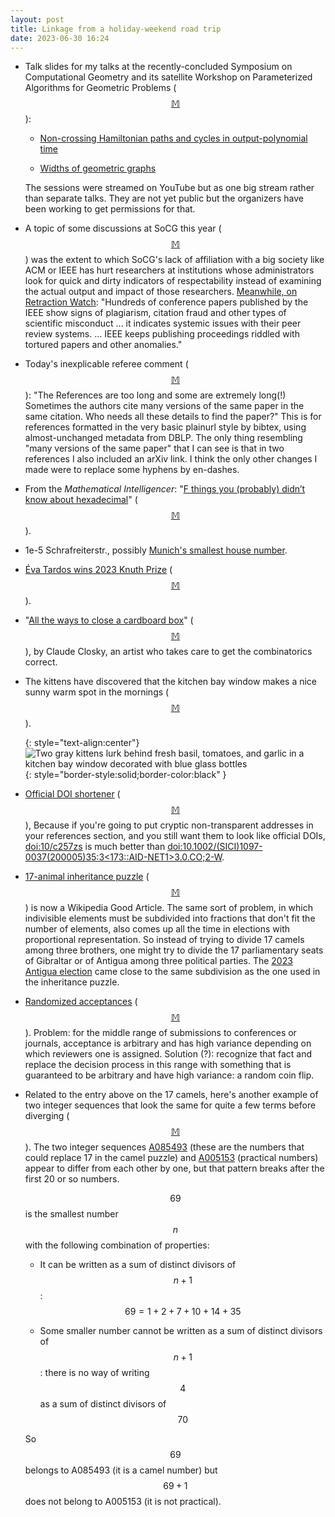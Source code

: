 ```yaml
---
layout: post
title: Linkage from a holiday-weekend road trip
date: 2023-06-30 16:24
---
```

* Talk slides for my talks at the recently-concluded Symposium on Computational Geometry and its satellite Workshop on Parameterized Algorithms for Geometric Problems <span style="white-space:nowrap">([$$\mathbb{M}$$](https://mathstodon.xyz/@11011110/110556766029657315)):</span>

  * [Non-crossing Hamiltonian paths and cycles in output-polynomial time](https://www.ics.uci.edu/~eppstein/pubs/Epp-SoCG-23.pdf)

  * [Widths of geometric graphs](https://www.ics.uci.edu/~eppstein/pubs/Epp-WPAGP-23.pdf)

  The sessions were streamed on YouTube but as one big stream rather than separate talks. They are not yet public but the organizers have been working to get permissions for that.

* A topic of some discussions at SoCG this year <span style="white-space:nowrap">([$$\mathbb{M}$$](https://mathstodon.xyz/@11011110/110556766029657315))</span> was the extent to which SoCG's lack of affiliation with a big society like ACM or IEEE has hurt researchers at institutions whose administrators look for quick and dirty indicators of respectability instead of examining the actual output and impact of those researchers. [Meanwhile, on Retraction Watch](https://retractionwatch.com/2023/06/15/plague-of-anomalies-in-conference-proceedings-hint-at-systemic-issues/): "Hundreds of conference papers published by the IEEE show signs of plagiarism, citation fraud and other types of scientific misconduct ... it indicates systemic issues with their peer review systems. ... IEEE keeps publishing proceedings riddled with tortured papers and other anomalies."

* Today's inexplicable referee comment <span style="white-space:nowrap">([$$\mathbb{M}$$](https://mathstodon.xyz/@11011110/110567649831757567)):</span> "The References are too long and some are extremely long(!) Sometimes the authors cite many versions of the same paper in the same citation. Who needs all these details to find the paper?" This is for references formatted in the very basic plainurl style by bibtex, using almost-unchanged metadata from DBLP. The only thing resembling "many versions of the same paper" that I can see is that in two references I also included an arXiv link. I think the only other changes I made were to replace some hyphens by en-dashes.

* From the _Mathematical Intelligencer_: "[F things you (probably) didn’t know about hexadecimal](https://link.springer.com/article/10.1)" <span style="white-space:nowrap">([$$\mathbb{M}$$](https://mathstodon.xyz/@leonardopacheco/110548901932435519)).</span>

* 1e-5 Schrafreiterstr., possibly [Munich's smallest house number](https://mathstodon.xyz/@murphy@troet.cafe/110568762075574488).

* [Éva Tardos wins 2023 Knuth Prize](https://news.cornell.edu/stories/2023/06/tardos-honored-2023-knuth-prize) <span style="white-space:nowrap">([$$\mathbb{M}$$](https://mathstodon.xyz/@11011110/110594893943827297)).</span>

* "[All the ways to close a cardboard box](https://ww.closky.info/?p=126)" <span style="white-space:nowrap">([$$\mathbb{M}$$](https://mathstodon.xyz/@markgritter/110601180810620076)),</span> by Claude Closky, an artist who takes care to get the combinatorics correct.

* The kittens have discovered that the kitchen bay window makes a nice sunny warm spot in the mornings <span style="white-space:nowrap">([$$\mathbb{M}$$](https://mathstodon.xyz/@11011110/110613797453300598)).</span>

  {: style="text-align:center"}
![Two gray kittens lurk behind fresh basil, tomatoes, and garlic in a kitchen bay window decorated with blue glass bottles](https://www.ics.uci.edu/~eppstein/pix/kwk/KitchenWindowKittens-m.jpg){: style="border-style:solid;border-color:black" }

* [Official DOI shortener](https://shortdoi.org/) <span style="white-space:nowrap">([$$\mathbb{M}$$](https://mathstodon.xyz/@peterrowlett/110610915309165007)),</span> Because if you're going to put cryptic non-transparent addresses in your references section, and you still want them to look like official DOIs, [doi:10/c257zs](https://doi.org/c257zs) is much better than [doi:10.1002/(SICI)1097-0037(200005)35:3<173::AID-NET1>3.0.CO;2-W](https://doi.org/10.1002/(SICI)1097-0037(200005)35:3%3C173::AID-NET1%3E3.0.CO;2-W).

* [17-animal inheritance puzzle](https://en.wikipedia.org/wiki/17-animal_inheritance_puzzle) <span style="white-space:nowrap">([$$\mathbb{M}$$](https://mathstodon.xyz/@11011110/110631632114617893))</span> is now a Wikipedia Good Article. The same sort of problem, in which indivisible elements must be subdivided into fractions that don't fit the number of elements, also comes up all the time in elections with proportional representation. So instead of trying to divide 17 camels among three brothers, one might try to divide the 17 parliamentary seats of Gibraltar or of Antigua among three political parties. The [2023 Antigua election](https://en.wikipedia.org/wiki/2023_Antiguan_general_election) came close to the same subdivision as the one used in the inheritance puzzle.

* [Randomized acceptances](https://blog.computationalcomplexity.org/2023/06/randomized-acceptances.html) <span style="white-space:nowrap">([$$\mathbb{M}$$](https://mathstodon.xyz/@11011110/110635278051683167)).</span> Problem: for the middle range of submissions to conferences or journals, acceptance is arbitrary and has high variance depending on which reviewers one is assigned. Solution (?): recognize that fact and replace the decision process in this range with something that is guaranteed to be arbitrary and have high variance: a random coin flip.

* Related to the entry above on the 17 camels, here's another example of two integer sequences that look the same for quite a few terms before diverging <span style="white-space:nowrap">([$$\mathbb{M}$$](https://mathstodon.xyz/@11011110/110635717355858781)).</span> The two integer sequences [A085493](https://oeis.org/A085493) (these are the numbers that could replace 17 in the camel puzzle) and [A005153](https://oeis.org/A005153) (practical numbers) appear to differ from each other by one, but that pattern breaks after the first 20 or so numbers.

  $$69$$ is the smallest number $$n$$ with the following combination of properties:

  * It can be written as a sum of distinct divisors of $$n+1$$: $$69 = 1 + 2 + 7 + 10 + 14 + 35$$

  * Some smaller number  cannot be written as a sum of distinct divisors of $$n+1$$: there is no way of writing $$4$$ as a sum of distinct divisors of $$70$$

  So $$69$$ belongs to A085493 (it is a camel number) but $$69+1$$ does not belong to A005153 (it is not practical).